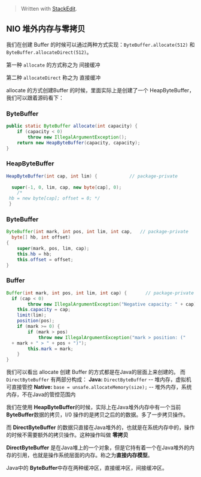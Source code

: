 


> Written with [StackEdit](https://stackedit.io/).
## NIO 堆外内存与零拷贝

我们在创建 Buffer 的时候可以通过两种方式实现：`ByteBuffer.allocate(512)` 和 `ByteBuffer.allocateDirect(512)`。

第一种 `allocate` 的方式称之为 间接缓冲

第二种 `allocateDirect` 称之为 直接缓冲

allocate 的方式创建Buffer 的时候，里面实际上是创建了一个 HeapByteBuffer，我们可以跟着源码看下：

### ByteBuffer
```java
public static ByteBuffer allocate(int capacity) {  
    if (capacity < 0)  
        throw new IllegalArgumentException();  
    return new HeapByteBuffer(capacity, capacity);  
}
```
### HeapByteBuffer
```java
HeapByteBuffer(int cap, int lim) {            // package-private  
  
  super(-1, 0, lim, cap, new byte[cap], 0);  
    /*  
 hb = new byte[cap]; offset = 0; */  
 }
```

### ByteBuffer

```java
ByteBuffer(int mark, int pos, int lim, int cap,   // package-private  
  byte[] hb, int offset)  
{  
    super(mark, pos, lim, cap);  
    this.hb = hb;  
    this.offset = offset;  
}
```
### Buffer

```java
Buffer(int mark, int pos, int lim, int cap) {       // package-private  
  if (cap < 0)  
        throw new IllegalArgumentException("Negative capacity: " + cap);  
    this.capacity = cap;  
    limit(lim);  
    position(pos);  
    if (mark >= 0) {  
        if (mark > pos)  
            throw new IllegalArgumentException("mark > position: ("  
  + mark + " > " + pos + ")");  
        this.mark = mark;  
    }  
}
```
我们可以看出 allocate 创建 Buffer 的方式都是在Java的层面上来创建的。
而
`DirectByteBuffer` 有两部分构成：
**Java:**  `DirectByteBuffer` -- 堆内存，虚拟机可直接管控
**Native:**  `base = unsafe.allocateMemory(size);` -- 堆外内存，系统内存，不在Java的管控范围内


我们在使用 **HeapByteBuffer**的时候，实际上在Java堆外内存中有一个当前**ByteBuffer**数据的拷贝，I/0 操作的是拷贝之后的的数据。多了一步拷贝操作。

而 **DirectByteBuffer** 的数据只直接在Java堆外的，也就是在系统内存中的，操作的时候不需要额外的拷贝操作。这种操作叫做 **零拷贝**

**DirectByteBuffer** 是在Java堆上的一个对象，但是它持有着一个在Java堆外的内存的引用，也就是操作系统层面的内存。称之为**直接内存模型**。

Java中的 **ByteBuffer**中存在两种缓冲区，直接缓冲区，间接缓冲区。



<!--stackedit_data:
eyJoaXN0b3J5IjpbLTE5ODc1MDIzODgsLTQxNzU5NTMzNCwtNz
kwOTYyMjYsMjIwMjAwMjY3LC03MzY0NjMyODcsNTY5MDQ5NTA1
XX0=
-->